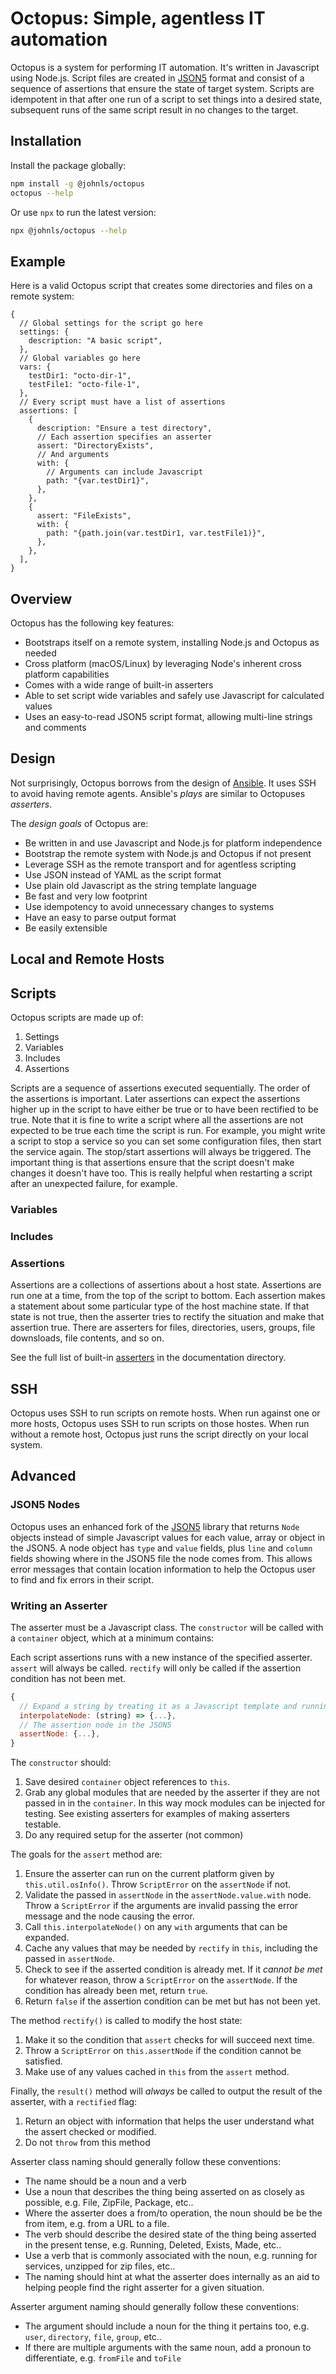 # Octopus: Simple, agentless IT automation

Octopus is a system for performing IT automation.  It's written in Javascript using Node.js.  Script files are created in [JSON5](https://json5.org/) format and consist of a sequence of assertions that ensure the state of target system.  Scripts are idempotent in that after one run of a script to set things into a desired state, subsequent runs of the same script result in no changes to the target.

## Installation

Install the package globally:

```sh
npm install -g @johnls/octopus
octopus --help
```

Or use `npx` to run the latest version:

```sh
npx @johnls/octopus --help
```

## Example

Here is a valid Octopus script that creates some directories and files on a remote system:

```json5
{
  // Global settings for the script go here
  settings: {
    description: "A basic script",
  },
  // Global variables go here
  vars: {
    testDir1: "octo-dir-1",
    testFile1: "octo-file-1",
  },
  // Every script must have a list of assertions
  assertions: [
    {
      description: "Ensure a test directory",
      // Each assertion specifies an asserter
      assert: "DirectoryExists",
      // And arguments
      with: {
        // Arguments can include Javascript
        path: "{var.testDir1}",
      },
    },
    {
      assert: "FileExists",
      with: {
        path: "{path.join(var.testDir1, var.testFile1)}",
      },
    },
  ],
}
```

## Overview

Octopus has the following key features:

- Bootstraps itself on a remote system, installing Node.js and Octopus as needed
- Cross platform (macOS/Linux) by leveraging Node's inherent cross platform capabilities
- Comes with a wide range of built-in asserters
- Able to set script wide variables and safely use Javascript for calculated values
- Uses an easy-to-read JSON5 script format, allowing multi-line strings and comments

## Design

Not surprisingly, Octopus borrows from the design of [Ansible](https://www.ansible.com/). It uses SSH to avoid having remote agents. Ansible's *plays* are similar to Octopuses *asserters*.

The *design goals* of Octopus are:

- Be written in and use Javascript and Node.js for platform independence
- Bootstrap the remote system with Node.js and Octopus if not present
- Leverage SSH as the remote transport and for agentless scripting
- Use JSON instead of YAML as the script format
- Use plain old Javascript as the string template language
- Be fast and very low footprint
- Use idempotency to avoid unnecessary changes to systems
- Have an easy to parse output format
- Be easily extensible

## Local and Remote Hosts

## Scripts

Octopus scripts are made up of:

1. Settings
2. Variables
3. Includes
4. Assertions

Scripts are a sequence of assertions executed sequentially. The order of the assertions is important. Later assertions can expect the assertions higher up in the script to have either be true or to have been rectified to be true.  Note that it is fine to write a script where all the assertions are not expected to be true each time the script is run.  For example, you might write a script to stop a service so you can set some configuration files, then start the service again.  The stop/start assertions will always be triggered.  The important thing is that assertions ensure that the script doesn't make changes it doesn't have too.  This is really helpful when restarting a script after an unexpected failure, for example.

### Variables

### Includes

### Assertions

Assertions are a collections of assertions about a host state.  Assertions are run one at a time, from the top of the script to bottom.  Each assertion makes a statement about some particular type of the host machine state.  If that state is not true, then the asserter tries to rectify the situation and make that assertion true.  There are asserters for files, directories, users, groups, file downsloads, file contents, and so on.

See the full list of built-in [asserters](doc/Asserters.md) in the documentation directory.

## SSH

Octopus uses SSH to run scripts on remote hosts. When run against one or more hosts, Octopus uses SSH to run scripts on those hostes. When run without a remote host, Octopus just runs the script directly on your local system.

## Advanced

### JSON5 Nodes

Octopus uses an enhanced fork of the [JSON5](https://www.npmjs.com/package/@johnls/json5) library that returns `Node` objects instead of simple Javascript values for each value, array or object in the JSON5. A node object has `type` and `value` fields, plus `line` and `column` fields showing where in the JSON5 file the node comes from.  This allows error messages that contain location information to help the Octopus user to find and fix errors in their script.

### Writing an Asserter

The asserter must be a Javascript class.  The `constructor` will be called with a `container` object, which at a minimum contains:

Each script assertions runs with a new instance of the specified asserter. `assert` will always be called. `rectify` will only be called if the assertion condition has not been met.

```js
{
  // Expand a string by treating it as a Javascript template and running it in a VM
  interpolateNode: (string) => {...},
  // The assertion node in the JSON5
  assertNode: {...},
}
```

The `constructor` should:

1. Save desired `container` object references to `this`.
2. Grab any global modules that are needed by the asserter if they are not passed in in the `container`.  In this way mock modules can be injected for testing. See existing asserters for examples of making asserters testable.
3. Do any required setup for the asserter (not common)

The goals for the `assert` method are:

1. Ensure the asserter can run on the current platform given by `this.util.osInfo()`. Throw `ScriptError` on the `assertNode` if not.
2. Validate the passed in `assertNode` in the `assertNode.value.with` node.  Throw a `ScriptError` if the arguments are invalid passing the error message and the node causing the error.
3. Call `this.interpolateNode()` on any `with` arguments that can be expanded.
4. Cache any values that may be needed by `rectify` in `this`, including the passed in `assertNode`.
5. Check to see if the asserted condition is already met. If it *cannot be met* for whatever reason, throw a `ScriptError` on the `assertNode`.  If the condition has already been met, return `true`.
6. Return `false` if the assertion condition can be met but has not been yet.

The method `rectify()` is called to modify the host state:

1. Make it so the condition that `assert` checks for will succeed next time.
2. Throw a `ScriptError` on `this.assertNode` if the condition cannot be satisfied.
3. Make use of any values cached in `this` from the `assert` method.

Finally, the `result()` method will *always* be called to output the result of the asserter, with a `rectified` flag:

1. Return an object with information that helps the user understand what the assert checked or modified.
2. Do not `throw` from this method

Asserter class naming should generally follow these conventions:

- The name should be a noun and a verb
- Use a noun that describes the thing being asserted on as closely as possible, e.g. File, ZipFile, Package, etc..
- Where the asserter does a from/to operation, the noun should be be the from item, e.g. from a URL to a file.
- The verb should describe the desired state of the thing being asserted in the present tense, e.g. Running, Deleted, Exists, Made, etc..
- Use a verb that is commonly associated with the noun, e.g. running for services, unzipped for zip files, etc..
- The naming should hint at what the asserter does internally as an aid to helping people find the right asserter for a given situation.

Asserter argument naming should generally follow these conventions:

- The argument should include a noun for the thing it pertains too, e.g. `user`, `directory`, `file`, `group`, etc..
- If there are multiple arguments with the same noun, add a pronoun to differentiate, e.g. `fromFile` and `toFile`
